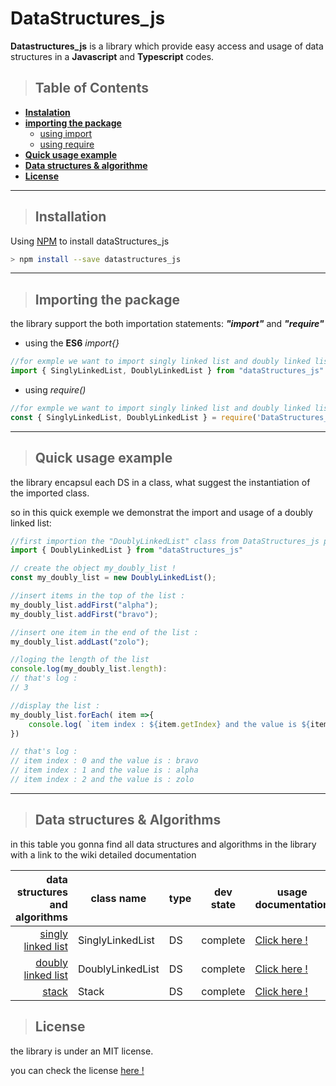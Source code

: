 # DataStructures_js

**Datastructures_js** is a library which provide easy access and usage of data structures in a **Javascript** and **Typescript** codes.

>## Table of Contents
* [**Instalation**](#instalation)
* [**importing the package**](#usage)
    * [using import](#import)
    * [using require](#require)
* [**Quick usage example**](#quick)
* [**Data structures & algorithme**](#ds)
* [**License**](#license)
___
>## <span id="instalation">Installation</span>

<!-- Take me to [pookie](#pookie) -->

Using [NPM](#) to install dataStructures_js

```bash
> npm install --save datastructures_js
```
___
>## <span id="Importing">Importing the package</span>
the library support the both importation statements:  __*"import"*__  and __*"require"*__ 
* <span id="import">using the **ES6** _import{}_</span>

```javascript
//for exmple we want to import singly linked list and doubly linked list !
import { SinglyLinkedList, DoublyLinkedList } from "dataStructures_js"
```
* <span id="require">using  _require()_</span>

```javascript
//for exmple we want to import singly linked list and doubly linked list !
const { SinglyLinkedList, DoublyLinkedList } = require('DataStructures_js')
```
___
>## <span id="quick">Quick usage example</span>

the library encapsul each DS in a class, what suggest the instantiation of the imported class.
    
so in this quick exemple we demonstrat the import and usage of a doubly linked list:

```javascript
//first importion the "DoublyLinkedList" class from DataStructures_js package !
import { DoublyLinkedList } from "dataStructures_js"

// create the object my_doubly_list !
const my_doubly_list = new DoublyLinkedList();

//insert items in the top of the list :
my_doubly_list.addFirst("alpha");
my_doubly_list.addFirst("bravo");

//insert one item in the end of the list :
my_doubly_list.addLast("zolo");

//loging the length of the list
console.log(my_doubly_list.length):
// that's log :
// 3 

//display the list :
my_doubly_list.forEach( item =>{
    console.log( `item index : ${item.getIndex} and the value is ${item.getData}`)
})

// that's log :
// item index : 0 and the value is : bravo
// item index : 1 and the value is : alpha
// item index : 2 and the value is : zolo
```
___
>## <span id="ds">Data structures & Algorithms</span>
in this table you gonna find all data structures and algorithms in the library with a link to the wiki detailed documentation 

| data structures and algorithms| class name       | type | dev state | usage documentation            |
|------------------------------:|------------------|------|-----------|--------------------------------|
| [singly linked list][sl]      | SinglyLinkedList |  DS  | complete  | [Click here !](https://github.com/Echcharqui/DataStructures_JS/wiki/singly-linked-list)      |
| [doubly linked list ][dl]     | DoublyLinkedList |  DS  | complete  | [Click here !](https://github.com/Echcharqui/DataStructures_JS/wiki/DoublyLinkedList)      |
| [stack][slak]                 | Stack            |  DS  | complete  | [Click here !](https://github.com/Echcharqui/DataStructures_JS/wiki/Stack)      |


[sl]: https://www.tutorialspoint.com/data_structures_algorithms/linked_list_algorithms.htm
[dl]: https://www.tutorialspoint.com/data_structures_algorithms/doubly_linked_list_algorithm.htm
[slak]: https://www.tutorialspoint.com/data_structures_algorithms/stack_algorithm.htm

>## <span id="license">License</span>
the library is under an MIT license.

you can check the license [here !](https://github.com/Echcharqui/DataStructures_JS/blob/master/LICENSE)
